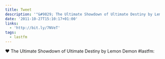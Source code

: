 ```yaml
---
title: Tweet
description: '"&#9829; The Ultimate Showdown of Ultimate Destiny by Lemon Demon #lastfm: "'
date: '2011-10-27T15:10:17+01:00'
links:
  - 'http://bit.ly/7NVeT'
tags:
  - lastfm
---
```

&#9829; The Ultimate Showdown of Ultimate Destiny by Lemon Demon #lastfm: 
